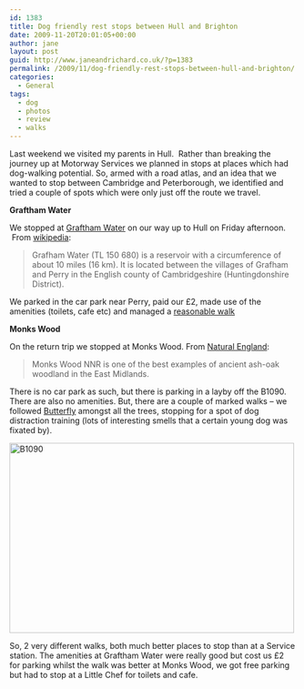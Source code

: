 ```yaml
---
id: 1383
title: Dog friendly rest stops between Hull and Brighton
date: 2009-11-20T20:01:05+00:00
author: jane
layout: post
guid: http://www.janeandrichard.co.uk/?p=1383
permalink: /2009/11/dog-friendly-rest-stops-between-hull-and-brighton/
categories:
  - General
tags:
  - dog
  - photos
  - review
  - walks
---
```

Last weekend we visited my parents in Hull.  Rather than breaking the journey up at Motorway Services we planned in stops at places which had dog-walking potential. So, armed with a road atlas, and an idea that we wanted to stop between Cambridge and Peterborough, we identified and tried a couple of spots which were only just off the route we travel.

**Graftham Water**

We stopped at [Graftham Water](http://www.anglianwater.co.uk/leisure/what-to-see/water-parks/grafham/) on our way up to Hull on Friday afternoon.  From [wikipedia](http://en.wikipedia.org/wiki/Grafham_Water):

> Grafham Water (TL 150 680) is a reservoir with a circumference of about 10 miles (16 km). It is located between the villages of Grafham and Perry in the English county of Cambridgeshire (Huntingdonshire District).

We parked in the car park near Perry, paid our £2, made use of the amenities (toilets, cafe etc) and managed a [reasonable walk](http://maps.google.com/?q=http://static.janeandrichard.co.uk/maps/2009/13-Nov-09_14_40_GrafthamWater.kml)

**Monks Wood**

On the return trip we stopped at Monks Wood. From [Natural England](http://www.naturalengland.org.uk/ourwork/conservation/designatedareas/nnr/1006103.aspx):

> Monks Wood NNR is one of the best examples of ancient ash-oak woodland in the East Midlands.

There is no car park as such, but there is parking in a layby off the B1090. There are also no amenities. But, there are a couple of marked walks &#8211; we followed [Butterfly](http://maps.google.com/?q=http://static.janeandrichard.co.uk/maps/2009/15-Nov-09_14_07_ButterflyWalkMonksWood.kml) amongst all the trees, stopping for a spot of dog distraction training (lots of interesting smells that a certain young dog was fixated by).

[<img src="http://farm3.static.flickr.com/2703/4120489062_2a288fcc03.jpg" width="500" height="334" alt="B1090" />](http://www.flickr.com/photos/janed/4120489062/ "B1090 by Jane Dallaway, on Flickr")

So, 2 very different walks, both much better places to stop than at a Service station. The amenities at Graftham Water were really good but cost us £2 for parking whilst the walk was better at Monks Wood, we got free parking but had to stop at a Little Chef for toilets and cafe.
